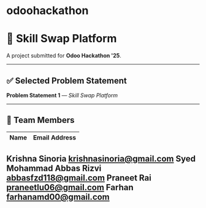 # odoohackathon

# 🔁 Skill Swap Platform

A project submitted for **Odoo Hackathon '25**.

---

## ✅ Selected Problem Statement

**Problem Statement 1** — *Skill Swap Platform*

---

## 👥 Team Members

| Name                      | Email Address           |
|-------------------------- |-------------------------|
 Krishna Sinoria              krishnasinoria@gmail.com
 Syed Mohammad Abbas Rizvi    abbasfzd118@gmail.com
 Praneet Rai                  praneetlu06@gmail.com
 Farhan                       farhanamd00@gmail.com
-------------------------------------------------------

